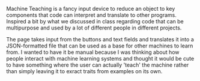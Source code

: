 Machine Teaching is a fancy input device to reduce an object to key components that code can interpret and translate to other programs. Inspired a bit by what we discussed in class regarding code that can be multipurpose and used by a lot of different people in different projects. 

The page takes input from the buttons and text fields and translates it into a JSON-formatted file that can be used as a base for other machines to learn from. I wanted to have it be manual because I was thinking about how people interact with machine learning systems and thought it would be cute to have something where the user can actually 'teach' the machine rather than simply leaving it to exract traits from examples on its own. 
